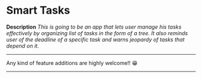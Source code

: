 # Smart Tasks
**Description**
  *This is going to be an app that lets user manage his tasks effectively by organizing list of tasks in the form of a tree. It also
reminds user of the deadline of a specific task and warns jeopardy of tasks that depend on it.*

***
Any kind of feature additions are highly welcome!! 😁
***
